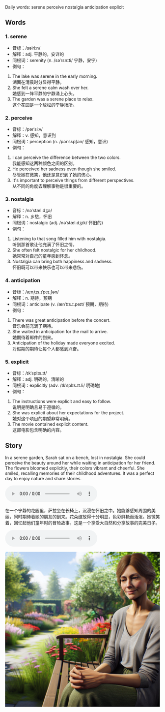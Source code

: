 Daily words: serene perceive nostalgia anticipation explicit

## Words
### 1. serene
- 音标：/səˈriːn/ <span style="cursor: pointer;" onclick="document.getElementById('audio-player-1').play()"><i class="fas fa-volume-up"></i></span>
<audio id="audio-player-1" src="audios/words/serene.mp3" style="display:none;"></audio>
- 解释：adj. 平静的，安详的
- 同根词：serenity (n. /səˈrɛnɪti/ 宁静，安宁)
- 例句：
1. The lake was serene in the early morning.  
湖面在清晨时分显得平静。
2. She felt a serene calm wash over her.  
她感到一阵平静的宁静涌上心头。
3. The garden was a serene place to relax.  
这个花园是一个放松的宁静场所。

### 2. perceive
- 音标：/pərˈsiːv/ <span style="cursor: pointer;" onclick="document.getElementById('audio-player-2').play()"><i class="fas fa-volume-up"></i></span>
<audio id="audio-player-2" src="audios/words/perceive.mp3" style="display:none;"></audio>
- 解释：v. 感知，意识到
- 同根词：perception (n. /pərˈsɛpʃən/ 感知，意识)
- 例句：
1. I can perceive the difference between the two colors.  
我能感知这两种颜色之间的区别。
2. He perceived her sadness even though she smiled.  
尽管她在微笑，他还是意识到了她的伤心。
3. It's important to perceive things from different perspectives.  
从不同的角度去理解事物是很重要的。

### 3. nostalgia
- 音标：/nəˈstæl.dʒə/ <span style="cursor: pointer;" onclick="document.getElementById('audio-player-3').play()"><i class="fas fa-volume-up"></i></span>
<audio id="audio-player-3" src="audios/words/nostalgia.mp3" style="display:none;"></audio>
- 解释：n. 乡愁，怀旧
- 同根词：nostalgic (adj. /nəˈstæl.dʒɪk/ 怀旧的)
- 例句：
1. Listening to that song filled him with nostalgia.  
听到那首歌让他充满了怀旧之情。
2. She often felt nostalgic for her childhood.  
她常常对自己的童年感到怀念。
3. Nostalgia can bring both happiness and sadness.  
怀旧既可以带来快乐也可以带来悲伤。

### 4. anticipation
- 音标：/ænˌtɪs.ɪˈpeɪ.ʃən/ <span style="cursor: pointer;" onclick="document.getElementById('audio-player-4').play()"><i class="fas fa-volume-up"></i></span>
<audio id="audio-player-4" src="audios/words/anticipation.mp3" style="display:none;"></audio>
- 解释：n. 期待，预期
- 同根词：anticipate (v. /ænˈtɪs.ɪ.peɪt/ 预期，期待)
- 例句：
1. There was great anticipation before the concert.  
音乐会前充满了期待。
2. She waited in anticipation for the mail to arrive.  
她期待着邮件的到来。
3. Anticipation of the holiday made everyone excited.  
对假期的期待让每个人都感到兴奋。

### 5. explicit
- 音标：/ɪkˈsplɪs.ɪt/ <span style="cursor: pointer;" onclick="document.getElementById('audio-player-5').play()"><i class="fas fa-volume-up"></i></span>
<audio id="audio-player-5" src="audios/words/explicit.mp3" style="display:none;"></audio>
- 解释：adj. 明确的，清晰的
- 同根词：explicitly (adv. /ɪkˈsplɪs.ɪt.li/ 明确地)
- 例句：
1. The instructions were explicit and easy to follow.  
说明是明确且易于遵循的。
2. She was explicit about her expectations for the project.  
她对这个项目的期望非常明确。
3. The movie contained explicit content.  
这部电影包含明确的内容。

## Story
In a serene garden, Sarah sat on a bench, lost in nostalgia. She could perceive the beauty around her while waiting in anticipation for her friend. The flowers bloomed explicitly, their colors vibrant and cheerful. She smiled, recalling memories of their childhood adventures. It was a perfect day to enjoy nature and share stories.

<audio controls>
  <source src="./audios/story/2024-10-26-english.mp3" type="audio/mpeg">
  你的浏览器不支持音频元素。
</audio>
  

在一个宁静的花园里，萨拉坐在长椅上，沉浸在怀旧之中。她能够感知周围的美丽，同时期待着她的朋友的到来。花朵绽放得十分明显，色彩鲜艳而活泼。她微笑着，回忆起他们童年时的冒险故事。这是一个享受大自然和分享故事的完美日子。

<audio controls>
  <source src="./audios/story/2024-10-26-chinese.mp3" type="audio/mpeg">
  你的浏览器不支持音频元素。
</audio>
  

![story](./images/2024-10-26.png)

